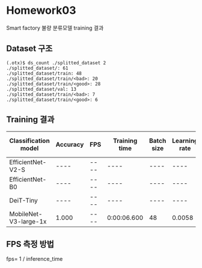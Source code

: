 # Homework03
Smart factory 불량 분류모델 training 결과

## Dataset 구조
```
(.otx)$ ds_count ./splitted_dataset 2
./splitted_dataset/: 61
./splitted_dataset/train: 48​
./splitted_dataset/train/<bad>: 20​
./splitted_dataset/train/<good>: 28​
./splitted_dataset/val: 13
./splitted_dataset/train/<bad>: 7​
./splitted_dataset/train/<good>: 6​
```

## Training 결과
|Classification model|Accuracy|FPS|Training time|Batch size|Learning rate|Other hyper-prams|
|----|----|----|----|----|----|----|
|EfficientNet-V2-S|----|----|----|----|----|----|
|EfficientNet-B0| ----|----|----|----|----|----|
|DeiT-Tiny| ----|----|----|----|----|----|
|MobileNet-V3-large-1x|1.000|----|0:00:06.600|48|0.0058|----|


## FPS 측정 방법
fps= 1 / inference_time
